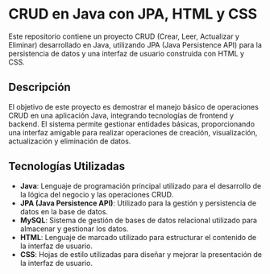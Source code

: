 # CRUD en Java con JPA, HTML y CSS

Este repositorio contiene un proyecto CRUD (Crear, Leer, Actualizar y Eliminar) desarrollado en Java, utilizando JPA (Java Persistence API) para la persistencia de datos y una interfaz de usuario construida con HTML y CSS.

## Descripción

El objetivo de este proyecto es demostrar el manejo básico de operaciones CRUD en una aplicación Java, integrando tecnologías de frontend y backend. El sistema permite gestionar entidades básicas, proporcionando una interfaz amigable para realizar operaciones de creación, visualización, actualización y eliminación de datos.

## Tecnologías Utilizadas

- **Java**: Lenguaje de programación principal utilizado para el desarrollo de la lógica del negocio y las operaciones CRUD.
- **JPA (Java Persistence API)**: Utilizado para la gestión y persistencia de datos en la base de datos.
- **MySQL**: Sistema de gestión de bases de datos relacional utilizado para almacenar y gestionar los datos.
- **HTML**: Lenguaje de marcado utilizado para estructurar el contenido de la interfaz de usuario.
- **CSS**: Hojas de estilo utilizadas para diseñar y mejorar la presentación de la interfaz de usuario.
